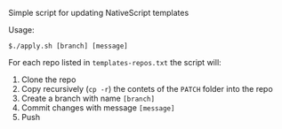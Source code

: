 Simple script for updating NativeScript templates

Usage:
```
$./apply.sh [branch] [message]
```

For each repo listed in `templates-repos.txt` the script will:

1. Clone the repo
2. Copy recursively (`cp -r`) the contets of the `PATCH` folder into the repo
3. Create a branch with name `[branch]`
4. Commit changes with message `[message]`
5. Push
